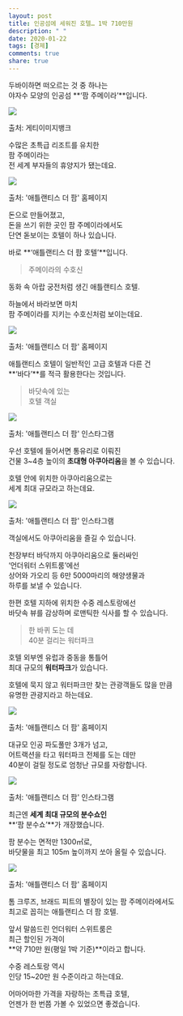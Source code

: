 ```yaml
---
layout: post
title: 인공섬에 세워진 호텔… 1박 710만원
description: " "
date: 2020-01-22
tags: [경제]
comments: true
share: true
---
```



두바이하면 떠오르는 것 중 하나는  
야자수 모양의 인공섬  **‘팜 주메이라’**입니다.

![](https://post-phinf.pstatic.net/MjAyMDExMTZfMjE3/MDAxNjA1NDg2MTAwODk5.7M1wl1kUxHK2PEpKpgEfEpSfbE3ZxZZDyGIu8Y23RGMg.A1j-7-8iZGZRdO-gcxdhc3L0XWN2LZDLuv4g-8QhOQsg.PNG/1._%EA%B2%8C%ED%8B%B0%EC%B5%9C%EC%A2%85.png?type=w1200)

출처: 게티이미지뱅크

수많은 초특급 리조트를 유치한  
팜 주메이라는  
전 세계 부자들의 휴양지가 됐는데요.

![](https://post-phinf.pstatic.net/MjAyMDExMTZfMTQg/MDAxNjA1NDg2MTE5MzM2.kOBwEgqG3u9bNbqOLH23EMBklMZbCEv6yhVQ6zBLLbgg.zMc_ivLW7_YCS2lLDqJjXRN5HkN-aTHeKjHdOz5JAqsg.PNG/3._%EC%95%A0%ED%8B%80%EB%9E%9C%ED%8B%B0%EC%8A%A4_%EB%8D%94_%ED%8C%9C_%ED%99%88%ED%8E%98%EC%9D%B4%EC%A7%80.png?type=w1200)

출처: '애틀랜티스 더 팜' 홈페이지

돈으로 만들어졌고,  
돈을 쓰기 위한 곳인 팜 주메이라에서도  
단연 돋보이는 호텔이 하나 있습니다.  
  
바로  **‘애틀랜티스 더 팜 호텔’**입니다.

> 주메이라의 수호신

동화 속 아랍 궁전처럼 생긴 애틀랜티스 호텔.  
  
하늘에서 바라보면 마치  
팜 주메이라를 지키는 수호신처럼 보이는데요.

![](https://post-phinf.pstatic.net/MjAyMDExMTZfMTY0/MDAxNjA1NDg2MTU0MzEy.owsObr_j4xiXg8Ml-WjPtzLthRP03OVJYM5dB7Qh4_0g.8AWJ8ixO1B6OGoQ_Pez-Bm_U2viXji1zHmdLHTDDxF8g.PNG/8._%ED%99%88%ED%8E%98%EC%9D%B4%EC%A7%80.png?type=w1200)

출처: '애틀랜티스 더 팜' 홈페이지

애틀랜티스 호텔이 일반적인 고급 호텔과 다른 건  
**‘바다’**를 적극 활용한다는 것입니다.

> 바닷속에 있는  
> 호텔 객실

![](https://post-phinf.pstatic.net/MjAyMDExMTZfMjU3/MDAxNjA1NDg2MTg2Nzgy.hsMx89ojY0pinXHHB_d4W6xDhhwOPXEoHZk-3N46H18g.bileXODtVB3oAVOiqqWlItlMAKrvdn-osutR4sV06CMg.PNG/4._%EC%9D%B8%EC%8A%A4%ED%83%80.png?type=w1200)

출처: '애틀랜티스 더 팜' 인스타그램

우선 호텔에 들어서면 통유리로 이뤄진  
건물 3~4층 높이의  **초대형 아쿠아리움**을 볼 수 있습니다.  
  
호텔 안에 위치한 아쿠아리움으로는  
세계 최대 규모라고 하는데요.

![](https://post-phinf.pstatic.net/MjAyMDExMTZfMTU4/MDAxNjA1NDg2MjEwMzgy.oML1ruCAO4T85e7KaofaLbl34tH_iH45oCd1aPAn7zgg.rOGUGNvO7yCk03kCH-9bDFjjsEUUzRveyBupw3IIu1cg.PNG/5._%EC%9D%B8%EC%8A%A4%ED%83%80.png?type=w1200)

출처: '애틀랜티스 더 팜' 인스타그램

객실에서도 아쿠아리움을 즐길 수 있습니다.  
  
천장부터 바닥까지 아쿠아리움으로 둘러싸인  
‘언더워터 스위트룸’에선  
상어와 가오리 등 6만 5000마리의 해양생물과  
하루를 보낼 수 있습니다.  
  
한편 호텔 지하에 위치한 수중 레스토랑에선  
바닷속 뷰를 감상하며 로맨틱한 식사를 할 수 있습니다.

> 한 바퀴 도는 데  
> 40분 걸리는 워터파크

호텔 외부엔 유럽과 중동을 통틀어  
최대 규모의  **워터파크**가 있습니다.  
  
호텔에 묵지 않고 워터파크만 찾는 관광객들도 많을 만큼  
유명한 관광지라고 하는데요.

![](https://post-phinf.pstatic.net/MjAyMDExMTZfMjk2/MDAxNjA1NDg2MjU1MTM2._suSbq5cZmXZClYGnYmSkzM0pBzSSB8oizj6G4tSZt8g.DBQcqD-87_kUG8PZz7ZYa1fmnGuaTllVHvFoAnqAn_Ig.PNG/6._%ED%99%88%ED%8E%98%EC%9D%B4%EC%A7%80.png?type=w1200)

출처: '애틀랜티스 더 팜' 홈페이지

대규모 인공 파도풀만 3개가 넘고,  
어트랙션을 타고 워터파크 전체를 도는 데만  
40분이 걸릴 정도로 엄청난 규모를 자랑합니다.

![](https://post-phinf.pstatic.net/MjAyMDExMTZfMTA5/MDAxNjA1NDg2MjcxOTU4.Y-N4hdZHbIWn9IIulnTkAHMUVSWmQBW6RCIrbb-wmFIg.fOKMlnhP-w8yv2mPmX8ZHIM4cKfPdLaqU6vQMCVCaRQg.PNG/6._%EC%9D%B8%EC%8A%A4%ED%83%80.png?type=w1200)

출처: '애틀랜티스 더 팜' 인스타그램

최근엔  **세계 최대 규모의 분수쇼인**  
**‘팜 분수쇼’**가 개장했습니다.  
  
팜 분수는 면적만 1300㎡로,  
바닷물을 최고 105m 높이까지 쏘아 올릴 수 있습니다.

![](https://post-phinf.pstatic.net/MjAyMDExMTZfMjc1/MDAxNjA1NDg2MjkyMTA4.MzEEok7Tw9w-obaiI9xR56RmQhTcKOM-xxK8xEdpwmEg.6NIwP6xkBlewpIyOdyJ3JwcLo3d1JjQkdoAggEb1vYgg.PNG/9._%ED%99%88%ED%8E%98%EC%9D%B4%EC%A7%80.png?type=w1200)

출처: '애틀랜티스 더 팜' 홈페이지

톰 크루즈, 브래드 피트의 별장이 있는 팜 주메이라에서도  
최고로 꼽히는 애틀랜티스 더 팜 호텔.  
  
앞서 말씀드린 언더워터 스위트룸은  
최근 할인된 가격이  
**약 710만 원(평일 1박 기준)**이라고 합니다.  
  
수중 레스토랑 역시  
인당 15~20만 원 수준이라고 하는데요.  
  
어마어마한 가격을 자랑하는 초특급 호텔,  
언젠가 한 번쯤 가볼 수 있었으면 좋겠습니다.